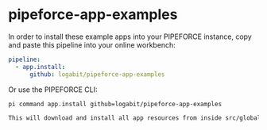 # pipeforce-app-examples

In order to install these example apps into your PIPEFORCE instance, copy and paste this pipeline into your online workbench:

```yaml
pipeline:
  - app.install:
      github: logabit/pipeforce-app-examples
```

Or use the PIPEFORCE CLI:

```bash
pi command app.install github=logabit/pipeforce-app-examples

This will download and install all app resources from inside src/global/app folder.
